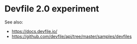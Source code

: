 # Devfile 2.0 experiment

See also:

* https://docs.devfile.io/
* https://github.com/devfile/api/tree/master/samples/devfiles
